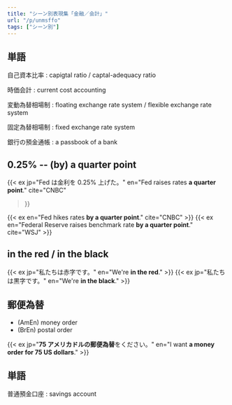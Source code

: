 ```yaml
---
title: "シーン別表現集「金融／会計」"
url: "/p/unmsffo"
tags: ["シーン別"]
---
```


単語
----

自己資本比率
: capigtal ratio / captal-adequacy ratio

時価会計
: current cost accounting

変動為替相場制
: floating exchange rate system / flexible exchange rate system

固定為替相場制
: fixed exchange rate system

銀行の預金通帳
: a passbook of a bank


0.25% -- (by) a quarter point
----
{{< ex
    jp="Fed は金利を 0.25% 上げた。"
    en="Fed raises rates **a quarter point**."
    cite="CNBC"
>}}

{{< ex en="Fed hikes rates **by a quarter point**." cite="CNBC" >}}
{{< ex en="Federal Reserve raises benchmark rate **by a quarter point**." cite="WSJ" >}}


in the red / in the black
----

{{< ex jp="私たちは赤字です。" en="We're **in the red**." >}}
{{< ex jp="私たちは黒字です。" en="We're **in the black**." >}}

郵便為替
----
- (AmEn) money order
- (BrEn) postal order

{{< ex jp="**75 アメリカドルの郵便為替**をください。" en="I want **a money order for 75 US dollars**." >}}

単語
----

普通預金口座
: savings account

